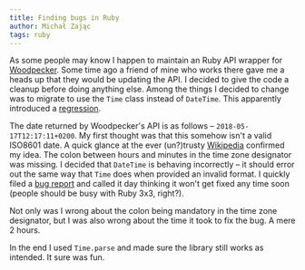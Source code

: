 ```yaml
---
title: Finding bugs in Ruby
author: Michał Zając
tags: ruby
---
```


As some people may know I happen to maintain an Ruby API wrapper for [Woodpecker](http://woodpecker.co). Some time ago a
friend of mine who works there gave me a heads up that they would be updating the API. I decided to give the code a
cleanup before doing anything else. Among the things I decided to change was to migrate to use the `Time` class instead
of `DateTime`. This apparently introduced a [regression](https://github.com/Quintasan/woodpecker/issues/1).

The date returned by Woodpecker's API is as follows – `2018-05-17T12:17:11+0200`. My first thought was that this
somehow isn't a valid ISO8601 date. A quick glance at the ever (un?)trusty
[Wikipedia](https://en.wikipedia.org/wiki/ISO_8601) confirmed my idea. The colon between hours and minutes in the time
zone designator was missing. I decided that `DateTime` is behaving incorrectly – it should error out the same way that
`Time` does when provided an invalid format. I quickly filed a [bug report](https://bugs.ruby-lang.org/issues/14790) and
called it day thinking it won't get fixed any time soon (people should be busy with Ruby 3x3, right?).

Not only was I wrong about the colon being mandatory in the time zone designator, but I was also wrong about the time it
took to fix the bug. A mere 2 hours.

In the end I used `Time.parse` and made sure the library still works as intended. It sure was fun.
